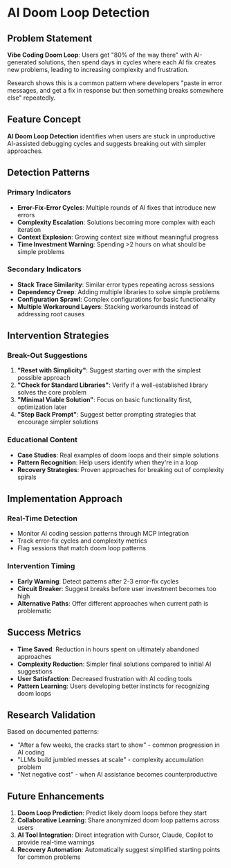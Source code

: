 # AI Doom Loop Detection

## Problem Statement

**Vibe Coding Doom Loop**: Users get "80% of the way there" with AI-generated solutions, then spend days in cycles where each AI fix creates new problems, leading to increasing complexity and frustration.

Research shows this is a common pattern where developers "paste in error messages, and get a fix in response but then something breaks somewhere else" repeatedly.

## Feature Concept

**AI Doom Loop Detection** identifies when users are stuck in unproductive AI-assisted debugging cycles and suggests breaking out with simpler approaches.

## Detection Patterns

### Primary Indicators
- **Error-Fix-Error Cycles**: Multiple rounds of AI fixes that introduce new errors
- **Complexity Escalation**: Solutions becoming more complex with each iteration
- **Context Explosion**: Growing context size without meaningful progress
- **Time Investment Warning**: Spending >2 hours on what should be simple problems

### Secondary Indicators  
- **Stack Trace Similarity**: Similar error types repeating across sessions
- **Dependency Creep**: Adding multiple libraries to solve simple problems
- **Configuration Sprawl**: Complex configurations for basic functionality
- **Multiple Workaround Layers**: Stacking workarounds instead of addressing root causes

## Intervention Strategies

### Break-Out Suggestions
1. **"Reset with Simplicity"**: Suggest starting over with the simplest possible approach
2. **"Check for Standard Libraries"**: Verify if a well-established library solves the core problem
3. **"Minimal Viable Solution"**: Focus on basic functionality first, optimization later
4. **"Step Back Prompt"**: Suggest better prompting strategies that encourage simpler solutions

### Educational Content
- **Case Studies**: Real examples of doom loops and their simple solutions
- **Pattern Recognition**: Help users identify when they're in a loop
- **Recovery Strategies**: Proven approaches for breaking out of complexity spirals

## Implementation Approach

### Real-Time Detection
- Monitor AI coding session patterns through MCP integration
- Track error-fix cycles and complexity metrics
- Flag sessions that match doom loop patterns

### Intervention Timing
- **Early Warning**: Detect patterns after 2-3 error-fix cycles
- **Circuit Breaker**: Suggest breaks before user investment becomes too high
- **Alternative Paths**: Offer different approaches when current path is problematic

## Success Metrics

- **Time Saved**: Reduction in hours spent on ultimately abandoned approaches
- **Complexity Reduction**: Simpler final solutions compared to initial AI suggestions
- **User Satisfaction**: Decreased frustration with AI coding tools
- **Pattern Learning**: Users developing better instincts for recognizing doom loops

## Research Validation

Based on documented patterns:
- "After a few weeks, the cracks start to show" - common progression in AI coding
- "LLMs build jumbled messes at scale" - complexity accumulation problem
- "Net negative cost" - when AI assistance becomes counterproductive

## Future Enhancements

1. **Doom Loop Prediction**: Predict likely doom loops before they start
2. **Collaborative Learning**: Share anonymized doom loop patterns across users
3. **AI Tool Integration**: Direct integration with Cursor, Claude, Copilot to provide real-time warnings
4. **Recovery Automation**: Automatically suggest simplified starting points for common problems